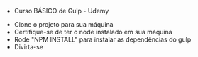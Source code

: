 * Curso BÁSICO de Gulp - Udemy

- Clone o projeto para sua máquina
- Certifique-se de ter o node instalado em sua máquina
- Rode "NPM INSTALL" para instalar as dependências do gulp
- Divirta-se